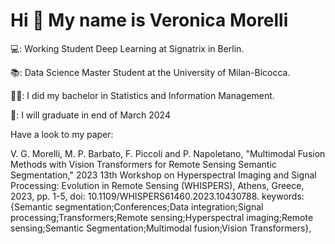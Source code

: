 Hi 👋 My name is Veronica Morelli
=================================

💻: Working Student Deep Learning at Signatrix in Berlin. 

📚: Data Science Master Student at the University of Milan-Bicocca.

👩‍🎓:	I did my bachelor in Statistics and Information Management.

🙂: I will graduate in end of March 2024

Have a look to my paper:

V. G. Morelli, M. P. Barbato, F. Piccoli and P. Napoletano, "Multimodal Fusion Methods with Vision Transformers for Remote Sensing Semantic Segmentation," 2023 13th Workshop on Hyperspectral Imaging and Signal Processing: Evolution in Remote Sensing (WHISPERS), Athens, Greece, 2023, pp. 1-5, doi: 10.1109/WHISPERS61460.2023.10430788. keywords: {Semantic segmentation;Conferences;Data integration;Signal processing;Transformers;Remote sensing;Hyperspectral imaging;Remote sensing;Semantic Segmentation;Multimodal fusion;Vision Transformers},

